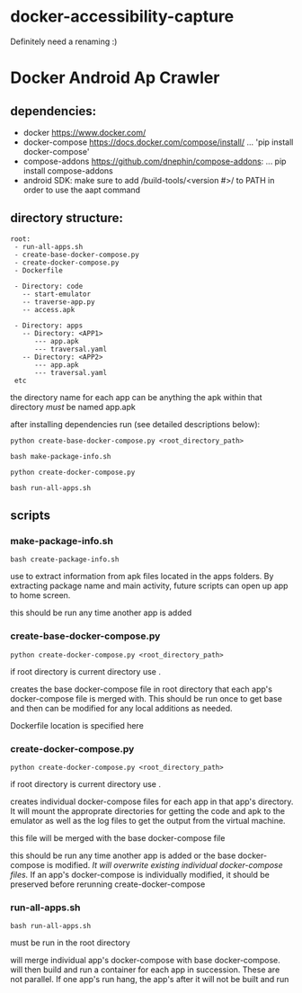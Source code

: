 
# docker-accessibility-capture
Definitely need a renaming :)

# Docker Android Ap Crawler

## dependencies:

* docker https://www.docker.com/
* docker-compose https://docs.docker.com/compose/install/
... 'pip install docker-compose'
* compose-addons https://github.com/dnephin/compose-addons:
... pip install compose-addons
* android SDK: make sure to add <android-SDK>/build-tools/<version #>/ to PATH in order to use the aapt command


## directory structure:

	root:
	 - run-all-apps.sh
	 - create-base-docker-compose.py
	 - create-docker-compose.py
	 - Dockerfile

	 - Directory: code
	   -- start-emulator
	   -- traverse-app.py
	   -- access.apk

	 - Directory: apps
	   -- Directory: <APP1>
	      --- app.apk
	      --- traversal.yaml
	   -- Directory: <APP2>
	      --- app.apk
	      --- traversal.yaml
	 etc

 the directory name for each app can be anything
 the apk within that directory *must* be named app.apk


after installing dependencies run  (see detailed descriptions below):

`python create-base-docker-compose.py <root_directory_path>`

`bash make-package-info.sh`

`python create-docker-compose.py`

`bash run-all-apps.sh`

## scripts
### make-package-info.sh

`bash create-package-info.sh`

use to extract information from apk files located in the apps folders. By extracting package name and main activity, future scripts can open up app to home screen. 

this should be run any time another app is added 

### create-base-docker-compose.py

`python create-docker-compose.py <root_directory_path>`

 if root directory is current directory use .

 creates the base docker-compose file in root directory that each app's docker-compose file is merged with. This should be run once to get base and then can be modified for any local additions as needed.

 Dockerfile location is specified here

### create-docker-compose.py

`python create-docker-compose.py <root_directory_path>`

if root directory is current directory use .

creates individual docker-compose files for each app in that app's directory. It will mount the approprate directories for getting the code and apk to the emulator as well as the log files to get the output from the virtual machine.

this file will be merged with the base docker-compose file

this should be run any time another app is added or the base docker-compose is modified. *It will overwrite existing individual docker-compose files.* If an app's docker-compose is individually modified, it should be preserved before rerunning create-docker-compose  

### run-all-apps.sh
`bash run-all-apps.sh`

must be run in the root directory

will merge individual app's docker-compose with base docker-compose. will then build and run a container for each app in succession. These are not parallel. If one app's run hang, the app's after it will not be built and run





